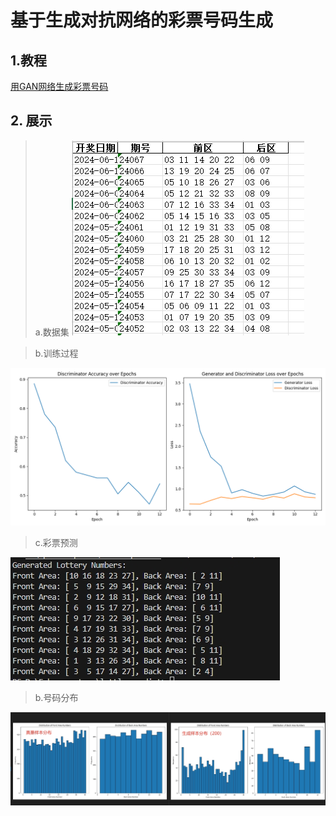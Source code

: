 # 基于生成对抗网络的彩票号码生成

## 1.教程
[用GAN网络生成彩票号码](https://ephemeroptera.blog.csdn.net/article/details/139585310 "")


## 2. 展示

> a.数据集
![avatar](./img/dataset.png "这是鼠标悬停时显示的标题")


> b.训练过程

![avatar](./img/training_curves.png "这是鼠标悬停时显示的标题")

> c.彩票预测

![avatar](./img/result.png "这是鼠标悬停时显示的标题")


> b.号码分布

![avatar](./img/compare.png "这是鼠标悬停时显示的标题")

